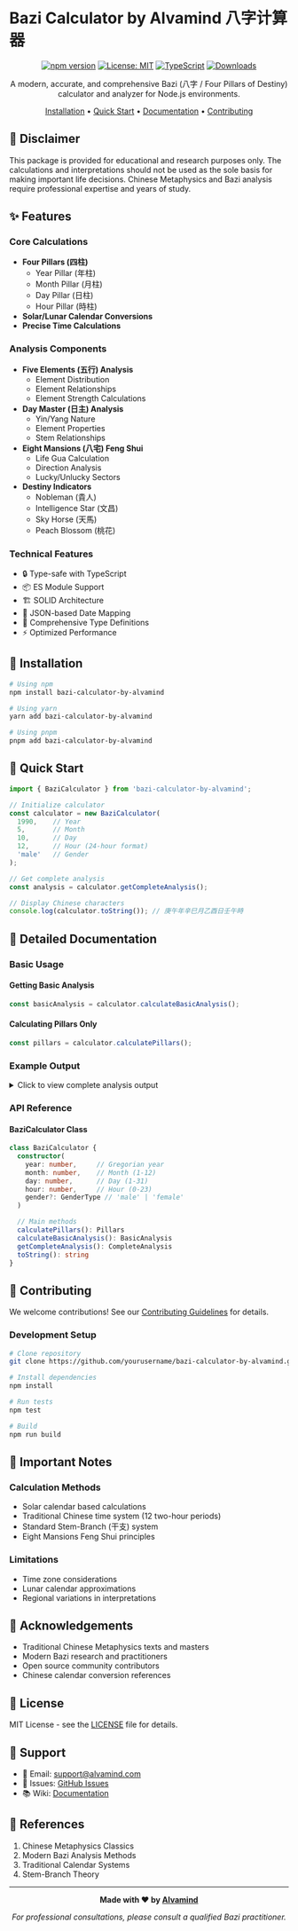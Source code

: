 # Bazi Calculator by Alvamind 八字计算器

<div align="center">

[![npm version](https://badge.fury.io/js/bazi-calculator-by-alvamind.svg)](https://badge.fury.io/js/bazi-calculator-by-alvamind)
[![License: MIT](https://img.shields.io/badge/License-MIT-yellow.svg)](https://opensource.org/licenses/MIT)
[![TypeScript](https://img.shields.io/badge/TypeScript-Ready-blue.svg)](https://www.typescriptlang.org/)
[![Downloads](https://img.shields.io/npm/dt/bazi-calculator-by-alvamind.svg)](https://www.npmjs.com/package/bazi-calculator-by-alvamind)

A modern, accurate, and comprehensive Bazi (八字 / Four Pillars of Destiny) calculator and analyzer for Node.js environments.

[Installation](#installation) • [Quick Start](#quick-start) • [Documentation](#detailed-documentation) • [Contributing](#contributing)

</div>

## 📢 Disclaimer

This package is provided for educational and research purposes only. The calculations and interpretations should not be used as the sole basis for making important life decisions. Chinese Metaphysics and Bazi analysis require professional expertise and years of study.

## ✨ Features

### Core Calculations
- **Four Pillars (四柱)**
  - Year Pillar (年柱)
  - Month Pillar (月柱)
  - Day Pillar (日柱)
  - Hour Pillar (時柱)
- **Solar/Lunar Calendar Conversions**
- **Precise Time Calculations**

### Analysis Components
- **Five Elements (五行) Analysis**
  - Element Distribution
  - Element Relationships
  - Element Strength Calculations
- **Day Master (日主) Analysis**
  - Yin/Yang Nature
  - Element Properties
  - Stem Relationships
- **Eight Mansions (八宅) Feng Shui**
  - Life Gua Calculation
  - Direction Analysis
  - Lucky/Unlucky Sectors
- **Destiny Indicators**
  - Nobleman (貴人)
  - Intelligence Star (文昌)
  - Sky Horse (天馬)
  - Peach Blossom (桃花)

### Technical Features
- 🔒 Type-safe with TypeScript
- 📦 ES Module Support
- 🏗️ SOLID Architecture
- 🔄 JSON-based Date Mapping
- 📝 Comprehensive Type Definitions
- ⚡ Optimized Performance

## 🚀 Installation

```bash
# Using npm
npm install bazi-calculator-by-alvamind

# Using yarn
yarn add bazi-calculator-by-alvamind

# Using pnpm
pnpm add bazi-calculator-by-alvamind
```

## 🎯 Quick Start

```typescript
import { BaziCalculator } from 'bazi-calculator-by-alvamind';

// Initialize calculator
const calculator = new BaziCalculator(
  1990,    // Year
  5,       // Month
  10,      // Day
  12,      // Hour (24-hour format)
  'male'   // Gender
);

// Get complete analysis
const analysis = calculator.getCompleteAnalysis();

// Display Chinese characters
console.log(calculator.toString()); // 庚午年辛巳月乙酉日壬午時
```

## 📖 Detailed Documentation

### Basic Usage

#### Getting Basic Analysis
```typescript
const basicAnalysis = calculator.calculateBasicAnalysis();
```

#### Calculating Pillars Only
```typescript
const pillars = calculator.calculatePillars();
```

### Example Output

<details>
<summary>Click to view complete analysis output</summary>

```json
{
  "mainPillars": {
    "year": {
      "chinese": "庚午",
      "element": "METAL",
      "animal": "Horse",
      "branch": { "element": "FIRE" }
    },
    "month": {
      "chinese": "辛巳",
      "element": "METAL",
      "animal": "Snake",
      "branch": { "element": "FIRE" }
    },
    "day": {
      "chinese": "乙酉",
      "element": "WOOD",
      "animal": "Rooster",
      "branch": { "element": "METAL" }
    },
    "time": {
      "chinese": "壬午",
      "element": "WATER",
      "animal": "Horse",
      "branch": { "element": "FIRE" }
    }
  },
  "basicAnalysis": {
    "lifeGua": 1,
    "dayMaster": {
      "stem": "乙",
      "nature": "Yin",
      "element": "WOOD"
    },
    "nobleman": ["子", "申"],
    "intelligence": "巳",
    "skyHorse": "卯",
    "peachBlossom": "酉",
    "fiveFactors": {
      "WOOD": 13,
      "FIRE": 38,
      "EARTH": 0,
      "METAL": 38,
      "WATER": 12
    },
    "eightMansions": {
      "group": "East",
      "lucky": {
        "wealth": "SE",
        "health": "E",
        "romance": "S",
        "career": "N"
      },
      "unlucky": {
        "obstacles": "NW",
        "quarrels": "W",
        "setbacks": "SW",
        "totalLoss": "NE"
      }
    }
  }
}
```
</details>

### API Reference

#### BaziCalculator Class

```typescript
class BaziCalculator {
  constructor(
    year: number,     // Gregorian year
    month: number,    // Month (1-12)
    day: number,      // Day (1-31)
    hour: number,     // Hour (0-23)
    gender?: GenderType // 'male' | 'female'
  )

  // Main methods
  calculatePillars(): Pillars
  calculateBasicAnalysis(): BasicAnalysis
  getCompleteAnalysis(): CompleteAnalysis
  toString(): string
}
```

## 🤝 Contributing

We welcome contributions! See our [Contributing Guidelines](CONTRIBUTING.md) for details.

### Development Setup

```bash
# Clone repository
git clone https://github.com/yourusername/bazi-calculator-by-alvamind.git

# Install dependencies
npm install

# Run tests
npm test

# Build
npm run build
```

## 📝 Important Notes

### Calculation Methods
- Solar calendar based calculations
- Traditional Chinese time system (12 two-hour periods)
- Standard Stem-Branch (干支) system
- Eight Mansions Feng Shui principles

### Limitations
- Time zone considerations
- Lunar calendar approximations
- Regional variations in interpretations

## 🙏 Acknowledgements

- Traditional Chinese Metaphysics texts and masters
- Modern Bazi research and practitioners
- Open source community contributors
- Chinese calendar conversion references

## 📄 License

MIT License - see the [LICENSE](LICENSE) file for details.

## 💬 Support

- 📧 Email: support@alvamind.com
- 🐛 Issues: [GitHub Issues](https://github.com/yourusername/bazi-calculator-by-alvamind/issues)
- 📚 Wiki: [Documentation](https://github.com/yourusername/bazi-calculator-by-alvamind/wiki)

## 🌟 References

1. Chinese Metaphysics Classics
2. Modern Bazi Analysis Methods
3. Traditional Calendar Systems
4. Stem-Branch Theory

---

<div align="center">

**Made with ❤️ by [Alvamind](https://github.com/alvamind)**

*For professional consultations, please consult a qualified Bazi practitioner.*

</div>
